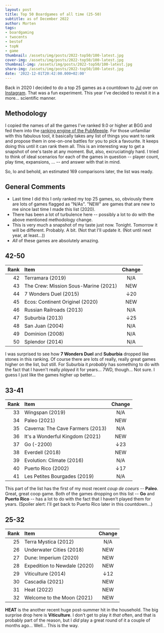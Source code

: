 ```yaml
---
layout: post
title: Top 50 Boardgames of all time (25-50)
subtitle: as of December 2022
author: Morten
tags:
- boardgaming
- twocents
- bestof
- topN
- game
thumbnail: /assets/img/posts/2022-top50/100-latest.jpg
cover-img: /assets/img/posts/2022-top50/100-latest.jpg
thumbnail-img: /assets/img/posts/2022-top50/100-latest.jpg
share-img: /assets/img/posts/2022-top50/100-latest.jpg
date: '2022-12-01T20:42:00.000+02:00'
---
```


Back in 2020 I decided to do a top 25 games as a countdown to [Jul](https://no.wikipedia.org/wiki/Jule%C3%B8l) over on [Instagram](https://www.instagram.com/p/CId2t18hw-e/). That was a fun experiment. This year I've decided to revisit it in a more... scientific manner. 

## Methodology

I copied the names of all the games I've ranked 9.0 or higher at BGG and fed them into the [ranking engine of the PubMeeple](https://www.pubmeeple.com/ranking-engine). For those unfamiliar with this fabulous tool, it basically takes any list of things you want to rank and propose them in one-on-one battles for you to pick a favourite. It keeps doing this until it can rank them all. This is an interesting way to get a snapshot of one's taste at any moment. But, also, excruciatingly hard. I tried to think of ideal scenarios for each of the games in question -- player count, play time, expansions, ... -- and answer with that in mind.

So, lo and behold, an estimated 169 comparisons later, the list was ready.

## General Comments

- Last time I did this I only ranked my top 25 games, so, obviously there are lots of games flagged as "N/As". "NEW" are games that are new to me since last time I made this list (2020).
- There has been a lot of turbulence here -- possibly a lot to do with the above mentioned methodology change.
- This is very much a snapshot of my taste just now. Tonight. Tomorrow it will be different. Probably. A bit. (Not that I'll update it. (Not until next year, at least...))
- _All_ of these games are absolutely amazing.

## 42-50

| Rank  | Item | Change |
|---:|:---|:---:|
| 42 | Terramara (2019) | N/A |
| 43 | The Crew: Mission Sous-Marine (2021) | NEW |
| 44 | 7 Wonders Duel (2015) | ↓20 |
| 45 | Ecos: Continent Originel (2020) | NEW |
| 46 | Russian Railroads (2013) | N/A |
| 47 | Suburbia (2013) | ↓25 |
| 48 | San Juan (2004) | N/A |
| 49 | Dominion (2008) | N/A |
| 50 | Splendor (2014) | N/A |

I was surprised to see how **7 Wonders Duel** and **Suburbia** dropped like stones in this ranking. Of course there are lots of really, really great games higher on the list, but still. For Suburbia it _probably_ has something to do with the fact that I haven't really _played_ it for years... 7WD, though... Not sure. I guess I just like the games higher up better...

## 33-41

| Rank  | Item | Change |
|---:|:---|:---:|
| 33 | Wingspan (2019) | N/A |
| 34 | Paleo (2021) | NEW |
| 35 | Caverna: The Cave Farmers (2013) | N/A |
| 36 | It's a Wonderful Kingdom (2021) | NEW |
| 37 | Go (-2200) | ↓23 |
| 38 | Everdell (2018) | NEW |
| 39 | Evolution: Climate (2016) | N/A |
| 40 | Puerto Rico (2002) | ↓17 |
| 41 | Les Petites Bourgades (2019) | N/A |

This part of the list has the first of my most recent _coup de coeurs_ -- **Paleo**. Great, great coop game. Both of the games dropping on this list -- **Go** and **Puerto Rico** -- has a lot to do with the fact that I haven't played them for years. (Spoiler alert: I'll get back to Puerto Rico later in this countdown...)

## 25-32

| Rank  | Item | Change |
|---:|:---|:---:|
| 25 | Terra Mystica (2012) | N/A |
| 26 | Underwater Cities (2018) | NEW |
| 27 | Dune: Imperium (2020) | NEW |
| 28 | Expedition to Newdale (2020) | NEW |
| 29 | Viticulture (2014) | ↓12 |
| 30 | Cascadia (2021) | NEW |
| 31 | Heat (2022) | NEW |
| 32 | Welcome to the Moon (2021) | NEW |

**HEAT** is the another recent huge post-summer hit in the household. The big surprise drop here is **Viticulture**. I don't get to play it _that_ often, and that is probably part of the reason, but I _did_ play a great round of it a couple of months ago... Well... This is the way.